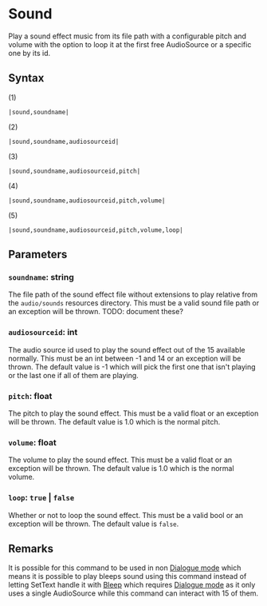 # Sound

Play a sound effect music from its file path with a configurable pitch and volume with the option to loop it at the first free AudioSource or a specific one by its id.

## Syntax

(1)

````
|sound,soundname|
````

(2)

````
|sound,soundname,audiosourceid|
````

(3)

````
|sound,soundname,audiosourceid,pitch|
````

(4)

````
|sound,soundname,audiosourceid,pitch,volume|
````

(5)

````
|sound,soundname,audiosourceid,pitch,volume,loop|
````

## Parameters

### `soundname`: string

The file path of the sound effect file without extensions to play relative from the `audio/sounds` resources directory. This must be a valid sound file path or an exception will be thrown. TODO: document these?

### `audiosourceid`: int

The audio source id used to play the sound effect out of the 15 available normally. This must be an int between -1 and 14 or an exception will be thrown. The default value is -1 which will pick the first one that isn't playing or the last one if all of them are playing.

### `pitch`: float

The pitch to play the sound effect. This must be a valid float or an exception will be thrown. The default value is 1.0 which is the normal pitch.

### `volume`: float

The volume to play the sound effect. This must be a valid float or an exception will be thrown. The default value is 1.0 which is the normal volume.

### `loop`: `true` | `false`

Whether or not to loop the sound effect. This must be a valid bool or an exception will be thrown. The default value is `false`.

## Remarks

It is possible for this command to be used in non [Dialogue mode](../../Dialogue%20mode.md) which means it is possible to play bleeps sound using this command instead of letting SetText handle it with [Bleep](Bleep.md) which requires [Dialogue mode](../../Dialogue%20mode.md) as it only uses a single AudioSource while this command can interact with 15 of them.
